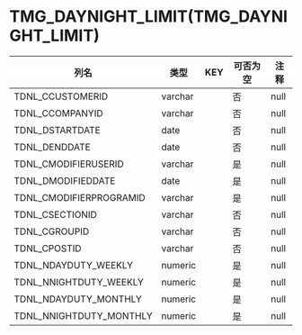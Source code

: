 # TMG_DAYNIGHT_LIMIT(TMG_DAYNIGHT_LIMIT)
| 列名   | 类型   | KEY  | 可否为空 | 注释   |
| ---- | ---- | ---- | ---- | ---- |
|TDNL_CCUSTOMERID|varchar||否|null|
|TDNL_CCOMPANYID|varchar||否|null|
|TDNL_DSTARTDATE|date||否|null|
|TDNL_DENDDATE|date||否|null|
|TDNL_CMODIFIERUSERID|varchar||是|null|
|TDNL_DMODIFIEDDATE|date||是|null|
|TDNL_CMODIFIERPROGRAMID|varchar||是|null|
|TDNL_CSECTIONID|varchar||否|null|
|TDNL_CGROUPID|varchar||否|null|
|TDNL_CPOSTID|varchar||否|null|
|TDNL_NDAYDUTY_WEEKLY|numeric||是|null|
|TDNL_NNIGHTDUTY_WEEKLY|numeric||是|null|
|TDNL_NDAYDUTY_MONTHLY|numeric||是|null|
|TDNL_NNIGHTDUTY_MONTHLY|numeric||是|null|
